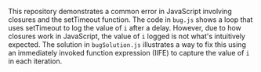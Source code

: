 This repository demonstrates a common error in JavaScript involving closures and the setTimeout function.  The code in `bug.js` shows a loop that uses setTimeout to log the value of `i` after a delay.  However, due to how closures work in JavaScript, the value of `i` logged is not what's intuitively expected.  The solution in `bugSolution.js` illustrates a way to fix this using an immediately invoked function expression (IIFE) to capture the value of `i` in each iteration.